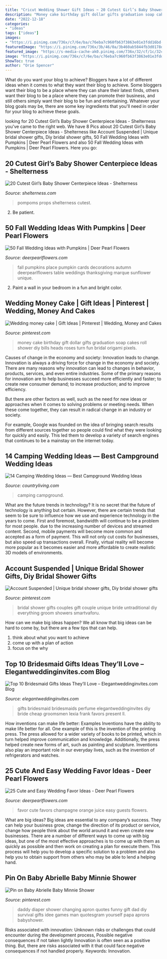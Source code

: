 ```yaml
---
title: "Cricut Wedding Shower Gift Ideas ~ 20 Cutest Girl’s Baby Shower Centerpiece Ideas"
description: "Money cake birthday gift dollar gifts graduation soap cakes roll shower diy bills heads roses turn fun bridal origami pixels"
date: "2022-12-18"
categories:
- "ideas"
tags: ["ideas"]
images:
- "https://i.pinimg.com/736x/c7/6e/ba/c76eba7c960fb63f3863e01e3fdd16bd--man-shower-shower-baby.jpg"
featuredImage: "https://i.pinimg.com/736x/3b/46/0a/3b460ab5844fb3d0178dfcb9f7ab9033.jpg"
featured_image: "https://s-media-cache-ak0.pinimg.com/736x/32/cf/1c/32cf1ca2faa3ed8c2e46cde6904fc976.jpg"
image: "https://i.pinimg.com/736x/c7/6e/ba/c76eba7c960fb63f3863e01e3fdd16bd--man-shower-shower-baby.jpg"
ShowToc: true
author: "Orie Spencer"
---
```



What do you want your blog to achieve?
Bloggers have a lot of different ideas when it comes to what they want their blog to achieve. Some bloggers want their blog to be a place where they can share their latest finds, others want their blog to be a place where they can promote their business, and still others simply want their blog to be fun and entertaining. Whatever your blog goals may be, there are some key ingredients that you'll need in order for your blog to achieve these goals.

	

		
looking for 20 Cutest Girl’s Baby Shower Centerpiece Ideas - Shelterness you've came to the right web. We have 8 Pics about 20 Cutest Girl’s Baby Shower Centerpiece Ideas - Shelterness like Account Suspended | Unique bridal shower gifts, Diy bridal shower gifts, 50 Fall Wedding Ideas with Pumpkins | Deer Pearl Flowers and also 50 Fall Wedding Ideas with Pumpkins | Deer Pearl Flowers. Here you go:
		
    
## 20 Cutest Girl’s Baby Shower Centerpiece Ideas - Shelterness

<img loading=lazy src="https://i.shelterness.com/2017/03/10-a-glitter-mason-jar-with-letter-props-and-pompoms.jpg" onerror="this.onerror=null;this.src='https://tse3.mm.bing.net/th?id=OIP.7vdJUj2HmwRkqeDoc5ZWMQHaMM&amp;pid=15.1';" alt="20 Cutest Girl’s Baby Shower Centerpiece Ideas - Shelterness">

_Source: shelterness.com_

>pompoms props shelterness cutest. 

	

2. Be patient.

    
## 50 Fall Wedding Ideas With Pumpkins | Deer Pearl Flowers

<img loading=lazy src="http://www.deerpearlflowers.com/wp-content/uploads/2015/08/Pumpkin-Wedding-Place-Cards.jpg" onerror="this.onerror=null;this.src='https://tse1.mm.bing.net/th?id=OIP.QSkjQRFjEl_oSOunSuYlRgHaLH&amp;pid=15.1';" alt="50 Fall Wedding Ideas with Pumpkins | Deer Pearl Flowers">

_Source: deerpearlflowers.com_

>fall pumpkins place pumpkin cards decorations autumn deerpearlflowers table weddings thanksgiving marque sunflower unique. 

	

2. Paint a wall in your bedroom in a fun and bright color.

    
## Wedding Money Cake | Gift Ideas | Pinterest | Wedding, Money And Cakes

<img loading=lazy src="https://s-media-cache-ak0.pinimg.com/736x/32/cf/1c/32cf1ca2faa3ed8c2e46cde6904fc976.jpg" onerror="this.onerror=null;this.src='https://tse3.mm.bing.net/th?id=OIP.lyTqiZWW6PpVZZKV7l68DAHaJ4&amp;pid=15.1';" alt="Wedding money cake | Gift Ideas | Pinterest | Wedding, Money and Cakes">

_Source: pinterest.com_

>money cake birthday gift dollar gifts graduation soap cakes roll shower diy bills heads roses turn fun bridal origami pixels. 

	

Causes of change in the economy and society: Innovation leads to change.
Innovation is always a driving force for change in the economy and society. There are many reasons why innovation can lead to changes in behavior, products, services, and even entire industries. 
Some of the primary reasons for innovation are to help businesses succeed more efficiently and faster; to create new consumer demand; to increase production; and to improve efficiency. 

But there are other factors as well, such as the need for new ideas or approaches when it comes to solving problems or meeting needs. When these come together, they can result in radical change in an industry or society.

For example, Google was founded on the idea of bringing search results from different sources together so people could find what they were looking for quickly and easily. This led them to develop a variety of search engines that continues to be a mainstay on the internet today.

    
## 14 Camping Wedding Ideas — Best Campground Wedding Ideas

<img loading=lazy src="https://hips.hearstapps.com/hmg-prod.s3.amazonaws.com/images/camping-wedding-ideas-1557408959.jpg?crop=1.00xw:0.752xh;0,0.0505xh&amp;resize=1200:*" onerror="this.onerror=null;this.src='https://tse2.mm.bing.net/th?id=OIP.29Kc1FgzA498v_7rDM-TAQHaDt&amp;pid=15.1';" alt="14 Camping Wedding Ideas — Best Campground Wedding Ideas">

_Source: countryliving.com_

>camping campground. 

	

What are the future trends in technology?
It is no secret that the future of technology is anything but certain. However, there are certain trends that seem to be sure to influence how we use and experience technology in the years to come. 
First and foremost, bandwidth will continue to be a problem for most people. due to the increasing number of devices and streamed content. Second, mobile payments will become more common and accepted as a form of payment. This will not only cut costs for businesses, but also speed up transactions overall. Finally, virtual reality will become more popular as it becomes easier and more affordable to create realistic 3D models of environments.

    
## Account Suspended | Unique Bridal Shower Gifts, Diy Bridal Shower Gifts

<img loading=lazy src="https://i.pinimg.com/736x/3b/46/0a/3b460ab5844fb3d0178dfcb9f7ab9033.jpg" onerror="this.onerror=null;this.src='https://tse3.mm.bing.net/th?id=OIP.k2TMo4XEF8Gd0qVb2yJcaAHaJ3&amp;pid=15.1';" alt="Account Suspended | Unique bridal shower gifts, Diy bridal shower gifts">

_Source: pinterest.com_

>bridal shower gifts couples gift couple unique bride untraditional diy everything groom showers smartvaforu. 

	

How can we make big ideas happen?
We all know that big ideas can be hard to come by, but there are a few tips that can help. 
1. think about what you want to achieve 
2. come up with a plan of action 
3. focus on the why 

    
## Top 10 Bridesmaid Gifts Ideas They’ll Love – Elegantweddinginvites.com Blog

<img loading=lazy src="https://www.elegantweddinginvites.com/wedding-blog/wp-content/uploads/2015/07/perfume-scents-for-bridemaid-gifts-ideas.jpg" onerror="this.onerror=null;this.src='https://tse3.mm.bing.net/th?id=OIP.lvAu7yHm4xA6GAox8CxDBgHaMW&amp;pid=15.1';" alt="Top 10 Bridesmaid Gifts Ideas They’ll Love – Elegantweddinginvites.com Blog">

_Source: elegantweddinginvites.com_

>gifts bridesmaid bridesmaids perfume elegantweddinginvites diy bride cheap groomsmen lexia frank favors present ll. 

	

How inventions can make life better: Examples
Inventions have the ability to make life better for all. One example of this is the invention of the printing press. The press allowed for a wider variety of books to be printed, which in turn helped improve communication and knowledge. Additionally, the press helped create new forms of art, such as painting and sculpture. Inventions also play an important role in our everyday lives, such as the invention of refrigerators and watches.

    
## 25 Cute And Easy Wedding Favor Ideas - Deer Pearl Flowers

<img loading=lazy src="https://www.deerpearlflowers.com/wp-content/uploads/2015/05/Orange-juice-and-champagne-wedding-favors-682x1024.jpg" onerror="this.onerror=null;this.src='https://tse2.mm.bing.net/th?id=OIP.lNBMONevPOBmW1sQmgR3swHaLH&amp;pid=15.1';" alt="25 Cute and Easy Wedding Favor Ideas - Deer Pearl Flowers">

_Source: deerpearlflowers.com_

>favor cute favors champagne orange juice easy guests flowers. 

	

What are big ideas?
Big ideas are essential to any company’s success. They can help your business grow, change the direction of its product or service, change how people think about the world around it and even create new businesses. There are a number of different ways to come up with big ideas, but one of the most effective approaches is to come up with them as quickly as possible and then work on creating a plan for execute them. This process will help you to develop a specific solution to a problem and also help you to obtain support from others who may be able to lend a helping hand.

    
## Pin On Baby Abrielle Baby Minnie Shower

<img loading=lazy src="https://i.pinimg.com/736x/c7/6e/ba/c76eba7c960fb63f3863e01e3fdd16bd--man-shower-shower-baby.jpg" onerror="this.onerror=null;this.src='https://tse1.mm.bing.net/th?id=OIP.y5XgWNaMiltIqEUUL47tagHaJ5&amp;pid=15.1';" alt="Pin on Baby Abrielle Baby Minnie Shower">

_Source: pinterest.com_

>daddy diaper shower changing apron quotes funny gift dad diy survival gifts idee games man quotesgram yourself papa aprons babyshower. 

	

Risks associated with innovation: Unknown risks or challenges that could encounter during the development process, Possible negative consequences if not taken lightly
Innovation is often seen as a positive thing. But, there are risks associated with it that could face negative consequences if not handled properly. Keywords: Innovation.


